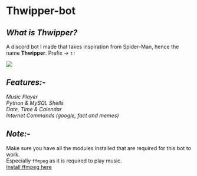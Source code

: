 # Thwipper-bot

_<h2>What is Thwipper?</h2>_
A discord bot I made that takes inspiration from Spider-Man, hence the name <strong>Thwipper</strong>.
Prefix -> `t!`<br>

<img src="https://wallpapercave.com/wp/wp2513595.png"></img>

_<h2>Features:-</h2>_
_Music Player_<br> 
_Python & MySQL Shells_<br> 
_Date, Time & Calendar_ <br>
_Internet Commands (google, fact and memes)_<br>

_<h2>Note:-</h2>_
Make sure you have all the modules installed that are required for this bot to work.<br>
Especially `ffmpeg` as it is required to play music.<br>
<a href="https://ffmpeg.org/download.html">Install ffmpeg here</a>